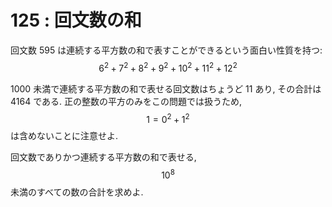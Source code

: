 # 125 : 回文数の和

回文数 595 は連続する平方数の和で表すことができるという面白い性質を持つ: $$6^2+7^2+8^2+9^2+10^2+11^2+12^2$$

1000 未満で連続する平方数の和で表せる回文数はちょうど 11 あり, その合計は 4164 である. 正の整数の平方のみをこの問題では扱うため, $$1=0^2+1^2$$は含めないことに注意せよ.

回文数でありかつ連続する平方数の和で表せる, $$10^8$$未満のすべての数の合計を求めよ.


